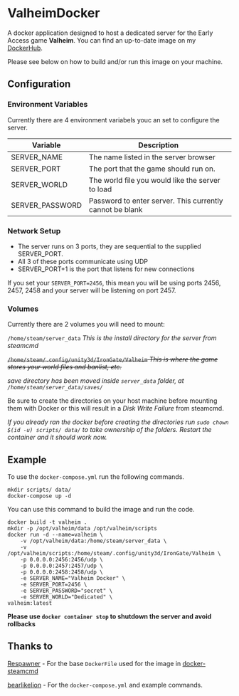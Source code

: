 # ValheimDocker

A docker application designed to host a dedicated server for the Early Access game **Valheim**. You can find an up-to-date image on my [DockerHub](https://hub.docker.com/r/wilso224/valheim_dedicated_server).

Please see below on how to build and/or run this image on your machine.

## Configuration

### Environment Variables

Currently there are 4 environment variabels youc an set to configure the server.

Variable | Description
------------ | -------------
SERVER_NAME | The name listed in the server browser
SERVER_PORT | The port that the game should run on.
SERVER_WORLD | The world file you would like the server to load
SERVER_PASSWORD | Password to enter server. This currently cannot be blank

### Network Setup

* The server runs on 3 ports, they are sequential to the supplied SERVER_PORT.
* All 3 of these ports communicate using UDP
* SERVER_PORT+1 is the port that listens for new connections

If you set your `SERVER_PORT=2456`, this mean you will be using ports 2456, 2457, 2458 and your server will be listening on port 2457.

### Volumes

Currently there are 2 volumes you will need to mount:

`/home/steam/server_data` *This is the install directory for the server from steamcmd*

~~`/home/steam/.config/unity3d/IronGate/Valheim` *This is where the game stores your world files and banlist, etc.*~~

*save directory has been moved inside `server_data` folder, at `/home/steam/server_data/saves/`*

Be sure to create the directories on your host machine before mounting them with Docker or this will result in a *Disk Write Failure* from steamcmd.

*If you already ran the docker before creating the directories run `sudo chown $(id -u) scripts/ data/` to take ownership of the folders. Restart the container and it should work now.*


## Example

To use the `docker-compose.yml` run the following commands.

```
mkdir scripts/ data/
docker-compose up -d
```

You can use this command to build the image and run the code. 

```
docker build -t valheim .
mkdir -p /opt/valheim/data /opt/valheim/scripts
docker run -d --name=valheim \
    -v /opt/valheim/data:/home/steam/server_data \
    -v /opt/valheim/scripts:/home/steam/.config/unity3d/IronGate/Valheim \
    -p 0.0.0.0:2456:2456/udp \
    -p 0.0.0.0:2457:2457/udp \
    -p 0.0.0.0:2458:2458/udp \
    -e SERVER_NAME="Valheim Docker" \
    -e SERVER_PORT=2456 \
    -e SERVER_PASSWORD="secret" \
    -e SERVER_WORLD="Dedicated" \
valheim:latest
```

**Please use `docker container stop` to shutdown the server and avoid rollbacks**

## Thanks to

[Respawner](https://github.com/respawner) - For the base `DockerFile` used for the image in [docker-steamcmd](https://github.com/respawner/docker-steamcmd)

[bearlikelion](https://github.com/bearlikelion) - For the `docker-compose.yml` and example commands.
